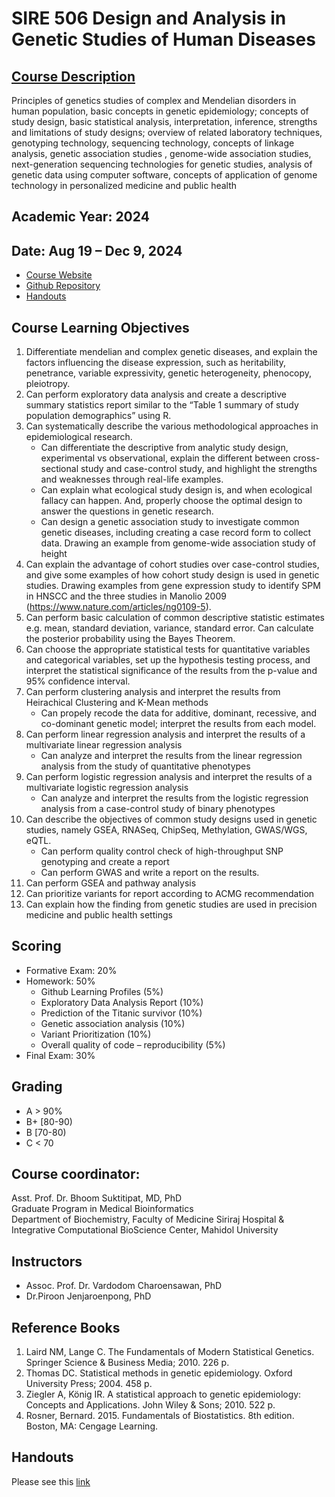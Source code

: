 SIRE 506 Design and Analysis in Genetic Studies of Human Diseases
===============

## [Course Description](https://graduate.mahidol.ac.th/engine/structure/content/info_subj.php?id=SIRE50601&lang=inter)
Principles of genetics studies of complex and Mendelian disorders in human population, basic concepts in genetic epidemiology; concepts of study design, basic statistical analysis, interpretation, inference, strengths and limitations of study designs; overview of related laboratory techniques, genotyping technology, sequencing technology, concepts of linkage analysis, genetic association studies , genome-wide association studies, next-generation sequencing technologies for genetic studies, analysis of genetic data using computer software, concepts of application of genome technology in personalized medicine and public health

## Academic Year: 2024

## Date:  Aug 19 – Dec 9, 2024
-   [Course Website](https://BS-Laboratory.github.io/SIRE506/)
-   [Github Repository](https://github.com/BS-Laboratory/SIRE506)
-   [Handouts]()

## Course Learning Objectives
1.	Differentiate mendelian and complex genetic diseases, and explain the factors influencing the disease expression, such as heritability, penetrance, variable expressivity, genetic heterogeneity, phenocopy, pleiotropy. 
2.	Can perform exploratory data analysis and create a descriptive summary statistics report similar to the “Table 1 summary of study population demographics” using R. 
3.	Can systematically describe the various methodological approaches in epidemiological research. 
    -	Can differentiate the descriptive from analytic study design, experimental vs observational, explain the different between cross-sectional study and case-control study, and highlight the strengths and weaknesses through real-life examples. 
    -	Can explain what ecological study design is, and when ecological fallacy can happen. And, properly choose the optimal design to answer the questions in genetic research. 
    -	Can design a genetic association study to investigate common genetic diseases, including creating a case record form to collect data. Drawing an example from genome-wide association study of height
4.	Can explain the advantage of cohort studies over case-control studies, and give some examples of how cohort study design is used in genetic studies. Drawing examples from gene expression study to identify SPM in HNSCC and the three studies in Manolio 2009 (https://www.nature.com/articles/ng0109-5).
5.	Can perform basic calculation of common descriptive statistic estimates e.g. mean, standard deviation, variance, standard error. Can calculate the posterior probability using the Bayes Theorem. 
6.	Can choose the appropriate statistical tests for quantitative variables and categorical variables, set up the hypothesis testing process, and interpret the statistical significance of the results from the p-value and 95% confidence interval. 
7.	Can perform clustering analysis and interpret the results from Heirachical Clustering and K-Mean methods
    -	Can propely recode the data for additive, dominant, recessive, and co-dominant genetic model; interpret the results from each model.
8.	Can perform linear regression analysis and interpret the results of a multivariate linear regression analysis
    -	Can analyze and interpret the results from the linear regression analysis from the study of quantitative phenotypes
9.	Can perform logistic regression analysis and interpret the results of a multivariate logistic regression analysis
    -	Can analyze and interpret the results from the logistic regression analysis from a case-control study of binary phenotypes
10.	Can describe the objectives of common study designs used in genetic studies, namely GSEA, RNASeq, ChipSeq, Methylation, GWAS/WGS, eQTL.
    -	Can perform quality control check of high-throughput SNP genotyping and create a report
    -	Can perform GWAS and write a report on the results.
11.	Can perform GSEA and pathway analysis
12.	Can prioritize variants for report according to ACMG recommendation
13.	Can explain how the finding from genetic studies are used in precision medicine and public health settings

## Scoring

* Formative Exam: 20%
* Homework: 50%
  - Github Learning Profiles (5%)
  - Exploratory Data Analysis Report (10%)
  - Prediction of the Titanic survivor (10%)
  - Genetic association analysis (10%)
  - Variant Prioritization (10%)
  - Overall quality of code – reproducibility (5%)
* Final Exam: 30%

## Grading

* A > 90%
* B+ [80-90)
* B [70-80)
* C < 70
## Course coordinator:

Asst. Prof. Dr. Bhoom Suktitipat, MD, PhD  
Graduate Program in Medical Bioinformatics  
Department of Biochemistry, Faculty of Medicine Siriraj Hospital &  
Integrative Computational BioScience Center, Mahidol University

## Instructors
* Assoc. Prof. Dr. Vardodom Charoensawan, PhD
* Dr.Piroon Jenjaroenpong, PhD 
## Reference Books
1. Laird NM, Lange C. The Fundamentals of Modern Statistical Genetics. Springer Science & Business Media; 2010. 226 p.
2. Thomas DC. Statistical methods in genetic epidemiology. Oxford University Press; 2004. 458 p.
3. Ziegler A, König IR. A statistical approach to genetic epidemiology: Concepts and Applications. John Wiley & Sons; 2010. 522 p.
4. Rosner, Bernard. 2015. Fundamentals of Biostatistics. 8th edition. Boston, MA: Cengage Learning.

## Handouts
Please see this [link]()
